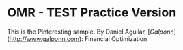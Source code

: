 # OMR - TEST Practice Version

This is the Pinteresting sample.
By Daniel Aguilar, [*Galponn*] (http://www.galponn.com): Financial Optimization
